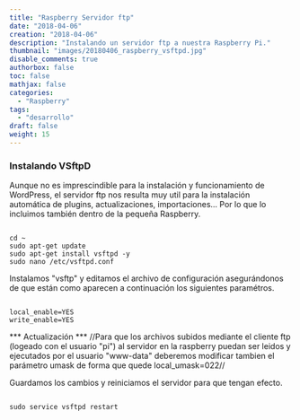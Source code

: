 ```yaml
---
title: "Raspberry Servidor ftp"
date: "2018-04-06"
creation: "2018-04-06"
description: "Instalando un servidor ftp a nuestra Raspberry Pi."
thumbnail: "images/20180406_raspberry_vsftpd.jpg"
disable_comments: true
authorbox: false
toc: false
mathjax: false
categories:
  - "Raspberry"
tags:
  - "desarrollo"
draft: false
weight: 15
---
```

### Instalando VSftpD
Aunque no es imprescindible para la instalación y funcionamiento de WordPress, el servidor ftp nos resulta muy util para la instalación automática de plugins, actualizaciones, importaciones... Por lo que lo incluimos también dentro de la pequeña Raspberry.

<code>
cd ~
sudo apt-get update
sudo apt-get install vsftpd -y
sudo nano /etc/vsftpd.conf
</code>

Instalamos "vsftp" y editamos el archivo de configuración asegurándonos de que están como aparecen a continuación los siguientes paramétros.

<code>
local_enable=YES
write_enable=YES
</code>


*** Actualización ***
//Para que los archivos subidos mediante el cliente ftp (logeado con el usuario "pi") al servidor en la raspberry puedan ser leidos y ejecutados por el usuario "www-data" deberemos modificar tambien el parámetro umask de forma que quede local_umask=022//

Guardamos los cambios y reiniciamos el servidor para que tengan efecto.

<code>
sudo service vsftpd restart
</code>
